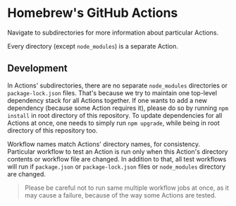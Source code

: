 # Homebrew's GitHub Actions

Navigate to subdirectories for more information about particular Actions.

Every directory (except `node_modules`) is a separate Action.

## Development

In Actions' subdirectories, there are no separate `node_modules` directories or `package-lock.json` files.
That's because we try to maintain one top-level dependency stack for all Actions together.
If one wants to add a new dependency (because some Action requires it), please do so by running `npm install` in root directory of this repository.
To update dependencies for all Actions at once, one needs to simply run `npm upgrade`, while being in root directory of this repository too.

Workflow names match Actions' directory names, for consistency.
Particular workflow to test an Action is run only when this Action's directory contents or workflow file are changed.
In addition to that, all test workflows will run if `package.json` or `package-lock.json` files or `node_modules` directory are changed.

> Please be careful not to run same multiple workflow jobs at once, as it may cause a failure, because of the way some Actions are tested.